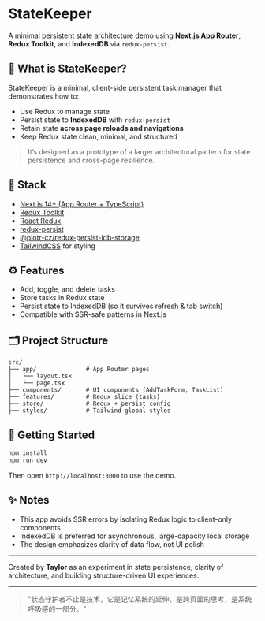 # StateKeeper

A minimal persistent state architecture demo using **Next.js App Router**, **Redux Toolkit**, and **IndexedDB** via `redux-persist`.

## 🌟 What is StateKeeper?

StateKeeper is a minimal, client-side persistent task manager that demonstrates how to:

- Use Redux to manage state
- Persist state to **IndexedDB** with `redux-persist`
- Retain state **across page reloads and navigations**
- Keep Redux state clean, minimal, and structured

> It’s designed as a prototype of a larger architectural pattern for state persistence and cross-page resilience.

## 🧱 Stack

- [Next.js 14+ (App Router + TypeScript)](https://nextjs.org)
- [Redux Toolkit](https://redux-toolkit.js.org/)
- [React Redux](https://react-redux.js.org/)
- [redux-persist](https://github.com/rt2zz/redux-persist)
- [@piotr-cz/redux-persist-idb-storage](https://www.npmjs.com/package/@piotr-cz/redux-persist-idb-storage)
- [TailwindCSS](https://tailwindcss.com/) for styling

## ⚙️ Features

- Add, toggle, and delete tasks
- Store tasks in Redux state
- Persist state to IndexedDB (so it survives refresh & tab switch)
- Compatible with SSR-safe patterns in Next.js

## 🗂 Project Structure

```
src/
├── app/              # App Router pages
│   └── layout.tsx
│   └── page.tsx
├── components/       # UI components (AddTaskForm, TaskList)
├── features/         # Redux slice (tasks)
├── store/            # Redux + persist config
├── styles/           # Tailwind global styles
```

## 🚀 Getting Started

```bash
npm install
npm run dev
```

Then open `http://localhost:3000` to use the demo.

## ✨ Notes

- This app avoids SSR errors by isolating Redux logic to client-only components
- IndexedDB is preferred for asynchronous, large-capacity local storage
- The design emphasizes clarity of data flow, not UI polish

---

Created by **Taylor** as an experiment in state persistence, clarity of architecture, and building structure-driven UI experiences.

---

> "状态守护者不止是技术，它是记忆系统的延伸，是跨页面的思考，是系统呼吸感的一部分。"
